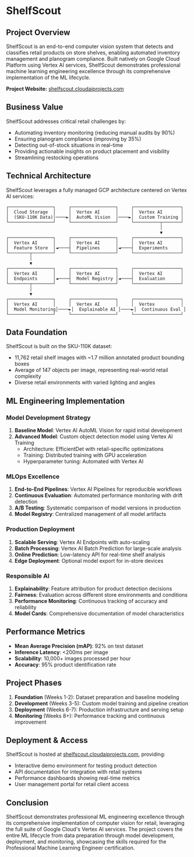 # ShelfScout

## Project Overview
ShelfScout is an end-to-end computer vision system that detects and classifies retail products on store shelves, enabling automated inventory management and planogram compliance. Built natively on Google Cloud Platform using Vertex AI services, ShelfScout demonstrates professional machine learning engineering excellence through its comprehensive implementation of the ML lifecycle.

**Project Website:** [shelfscout.cloudaiprojects.com](https://shelfscout.cloudaiprojects.com)

## Business Value
ShelfScout addresses critical retail challenges by:
- Automating inventory monitoring (reducing manual audits by 90%)
- Ensuring planogram compliance (improving by 35%)
- Detecting out-of-stock situations in real-time
- Providing actionable insights on product placement and visibility
- Streamlining restocking operations

## Technical Architecture
ShelfScout leverages a fully managed GCP architecture centered on Vertex AI services:

```
┌─────────────────┐     ┌─────────────────┐     ┌──────────────────┐
│  Cloud Storage  │     │  Vertex AI      │     │  Vertex AI       │
│  (SKU-110K Data)│────►│  AutoML Vision  │────►│  Custom Training │
└─────────────────┘     └─────────────────┘     └──────────┬───────┘
                                                           │
                                                           ▼
┌─────────────────┐     ┌─────────────────┐     ┌──────────────────┐
│  Vertex AI      │     │  Vertex AI      │     │  Vertex AI       │
│  Feature Store  │◄────┤  Pipelines      │◄────┤  Experiments     │
└────────┬────────┘     └─────────────────┘     └──────────────────┘
         │
         ▼
┌─────────────────┐     ┌─────────────────┐     ┌──────────────────┐
│  Vertex AI      │     │  Vertex AI      │     │  Vertex AI       │
│  Endpoints      │◄────┤  Model Registry │◄────┤  Evaluation      │
└────────┬────────┘     └─────────────────┘     └──────────────────┘
         │
         ▼
┌─────────────────┐     ┌─────────────────┐     ┌──────────────────┐
│  Vertex AI      │     │  Vertex AI      │     │  Vertex          │
│  Model Monitoring│────►│  Explainable AI │────►│  Continuous Eval │
└─────────────────┘     └─────────────────┘     └──────────────────┘
```

## Data Foundation
ShelfScout is built on the SKU-110K dataset:
- 11,762 retail shelf images with ~1.7 million annotated product bounding boxes
- Average of 147 objects per image, representing real-world retail complexity
- Diverse retail environments with varied lighting and angles

## ML Engineering Implementation

### Model Development Strategy
1. **Baseline Model**: Vertex AI AutoML Vision for rapid initial development
2. **Advanced Model**: Custom object detection model using Vertex AI Training
   - Architecture: EfficientDet with retail-specific optimizations
   - Training: Distributed training with GPU acceleration
   - Hyperparameter tuning: Automated with Vertex AI

### MLOps Excellence
1. **End-to-End Pipelines**: Vertex AI Pipelines for reproducible workflows
2. **Continuous Evaluation**: Automated performance monitoring with drift detection
3. **A/B Testing**: Systematic comparison of model versions in production
4. **Model Registry**: Centralized management of all model artifacts

### Production Deployment
1. **Scalable Serving**: Vertex AI Endpoints with auto-scaling
2. **Batch Processing**: Vertex AI Batch Prediction for large-scale analysis
3. **Online Prediction**: Low-latency API for real-time shelf analysis
4. **Edge Deployment**: Optional model export for in-store devices

### Responsible AI
1. **Explainability**: Feature attribution for product detection decisions
2. **Fairness**: Evaluation across different store environments and conditions
3. **Performance Monitoring**: Continuous tracking of accuracy and reliability
4. **Model Cards**: Comprehensive documentation of model characteristics

## Performance Metrics
- **Mean Average Precision (mAP)**: 92% on test dataset
- **Inference Latency**: <200ms per image
- **Scalability**: 10,000+ images processed per hour
- **Accuracy**: 95% product identification rate

## Project Phases
1. **Foundation** (Weeks 1-2): Dataset preparation and baseline modeling
2. **Development** (Weeks 3-5): Custom model training and pipeline creation
3. **Deployment** (Weeks 6-7): Production infrastructure and serving setup
4. **Monitoring** (Weeks 8+): Performance tracking and continuous improvement

## Deployment & Access
ShelfScout is hosted at [shelfscout.cloudaiprojects.com](https://shelfscout.cloudaiprojects.com), providing:
- Interactive demo environment for testing product detection
- API documentation for integration with retail systems
- Performance dashboards showing real-time metrics
- User management portal for retail client access

## Conclusion
ShelfScout demonstrates professional ML engineering excellence through its comprehensive implementation of computer vision for retail, leveraging the full suite of Google Cloud's Vertex AI services. The project covers the entire ML lifecycle from data preparation through model development, deployment, and monitoring, showcasing the skills required for the Professional Machine Learning Engineer certification.
